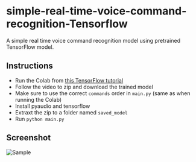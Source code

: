 # simple-real-time-voice-command-recognition-Tensorflow
A simple real time voice command recognition model using pretrained TensorFlow model.

## Instructions

- Run the Colab from [this TensorFlow tutorial](https://www.tensorflow.org/tutorials/audio/simple_audio)
- Follow the video to zip and download the trained model
- Make sure to use the correct `commands` order in `main.py` (same as when running the Colab)
- Install pyaudio and tensorflow
- Extraxt the zip to a folder named `saved_model`
- Run `python main.py`

## Screenshot

![Sample]([demo.png](https://github.com/niyotham/simple-real-time-voice-command-recognition-Tensorflow/blob/main/voice-command-recognition/image/voice.png))
